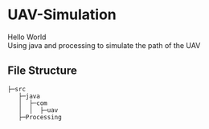 # UAV-Simulation
Hello World  
Using java and processing to simulate the path of the UAV

## File Structure
```
├─src
   ├─java
   │  ├─com
   │  │  ├─uav
   ├─Processing
```
